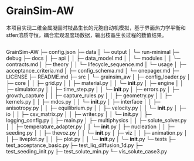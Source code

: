 # GrainSim-AW
本项目实现二维金属凝固时枝晶生长的元胞自动机模拟，基于界面热力学平衡和stfen溶质守恒，耦合宏观温度场数据，输出枝晶生长过程的数值结果。


```
```
GrainSim-AW
├─ config.json
├─ data
│  └─ output
│     └─ run-minimal
├─ debug
├─ docs
│  ├─ api
│  │  ├─ data_model.md
│  │  └─ modules
│  │     └─ contracts.md
│  ├─ theory
│  │  └─ lifecycle_sequence.md
│  └─ usage
│     ├─ acceptance_criteria.md
│     ├─ config_schema.md
│     └─ onepager.md
├─ LICENSE
├─ README.md
├─ src
│  └─ grainsim_aw
│     ├─ config_loader.py
│     ├─ core
│     │  ├─ grid.py
│     │  ├─ material.py
│     │  └─ __init__.py
│     ├─ engine
│     │  ├─ simulator.py
│     │  ├─ time_step.py
│     │  └─ __init__.py
│     ├─ errors.py
│     ├─ growth_capture
│     │  ├─ capture_rules.py
│     │  ├─ geometry.py
│     │  ├─ kernels.py
│     │  ├─ mdcs.py
│     │  └─ __init__.py
│     ├─ interface
│     │  ├─ anisotropy.py
│     │  ├─ equilibrium.py
│     │  ├─ velocity.py
│     │  └─ __init__.py
│     ├─ io
│     │  ├─ csv_matrix.py
│     │  ├─ writer.py
│     │  └─ __init__.py
│     ├─ logging_config.py
│     ├─ main.py
│     ├─ multiphysics
│     │  ├─ solute_solver.py
│     │  ├─ temperature_adapter.py
│     │  └─ __init__.py
│     ├─ nucleation
│     │  ├─ seeding.py
│     │  ├─ thevoz.py
│     │  └─ __init__.py
│     ├─ viz
│     │  ├─ animation.py
│     │  ├─ liveplot.py
│     │  ├─ plot.py
│     │  └─ __init__.py
│     └─ __init__.py
└─ tests
   ├─ test_acceptance_basic.py
   ├─ test_liq_diffusion_1d.py
   ├─ test_seeding_init.py
   ├─ test_solute_min.py
   └─ vis_solute_case3.py

```